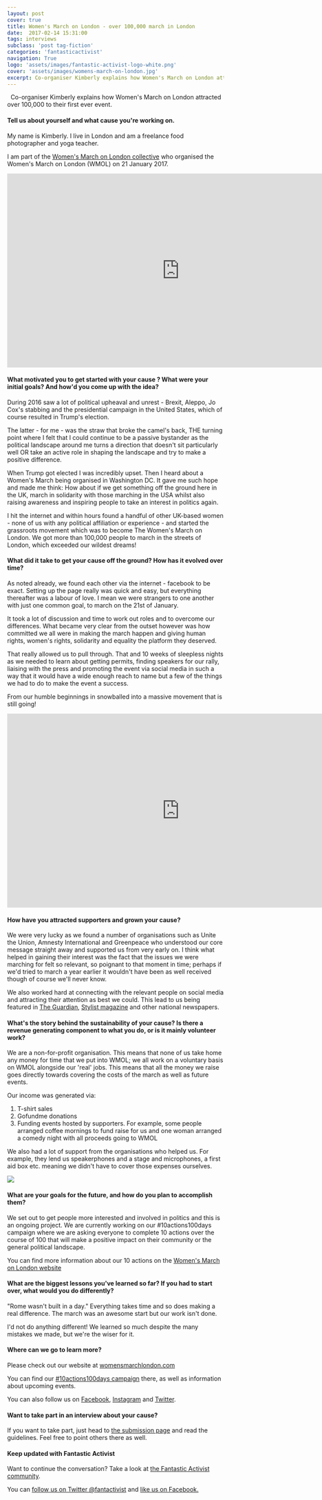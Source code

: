 ```yaml
---
layout: post
cover: true
title: Women's March on London - over 100,000 march in London
date:  2017-02-14 15:31:00
tags: interviews
subclass: 'post tag-fiction'
categories: 'fantasticactivist'
navigation: True
logo: 'assets/images/fantastic-activist-logo-white.png'
cover: 'assets/images/womens-march-on-london.jpg'
excerpt: Co-organiser Kimberly explains how Women's March on London attracted over 100,000 to their first ever event.
---
```

&nbsp;
Co-organiser Kimberly explains how Women's March on London attracted over 100,000 to their first ever event.

#### Tell us about yourself and what cause you're working on.

My name is Kimberly. I live in London and am a freelance food photographer and yoga teacher. 

I am part of the [Women's March on London collective](https://www.womensmarchlondon.com) who organised the Women's March on London (WMOL) on 21 January 2017.

<iframe src="https://player.vimeo.com/video/203443164?byline=0&portrait=0" width="800" height="450" frameborder="0" webkitallowfullscreen mozallowfullscreen allowfullscreen></iframe>


#### What motivated you to get started with your cause ? What were your initial goals? And how'd you come up with the idea?

During 2016 saw a lot of political upheaval and unrest - Brexit, Aleppo, Jo Cox's stabbing and the presidential campaign in the United States, which of course resulted in Trump's election. 

The latter - for me - was the straw that broke the camel's back, THE turning point where I felt that I could continue to be a passive bystander as the political landscape around me turns a direction that doesn't sit particularly well OR take an active role in shaping the landscape and try to make a positive difference.

When Trump got elected I was incredibly upset. Then I heard about a Women's March being organised in Washington DC. It gave me such hope and made me think: How about if we get something off the ground here in the UK, march in solidarity with those marching in the USA whilst also raising awareness and inspiring people to take an interest in politics again. 

I hit the internet and within hours found a handful of other UK-based women - none of us with any political affiliation or experience - and started the grassroots movement which was to become The Women's March on London. We got more than 100,000 people to march in the streets of London, which exceeded our wildest dreams!

#### What did it take to get your cause off the ground? How has it evolved over time?

As noted already, we found each other via the internet - facebook to be exact. Setting up the page really was quick and easy, but everything thereafter was a labour of love. I mean we were strangers to one another with just one common goal, to march on the 21st of January. 

It took a lot of discussion and time to work out roles and to overcome our differences. What became very clear from the outset however was how committed we all were in making the march happen and giving human rights, women's rights, solidarity and equality the platform they deserved. 

That really allowed us to pull through. That and 10 weeks of sleepless nights as we needed to learn about getting permits, finding speakers for our rally, liaising with the press and promoting the event via social media in such a way that it would have a wide enough reach to name but a few of the things we had to do to make the event a success.

From our humble beginnings in snowballed into a massive movement that is still going!

<iframe src="https://player.vimeo.com/video/201293568?byline=0&portrait=0" width="800" height="450" frameborder="0" webkitallowfullscreen mozallowfullscreen allowfullscreen></iframe>

#### How have you attracted supporters and grown your cause?

We were very lucky as we found a number of organisations such as Unite the Union, Amnesty International and Greenpeace who understood our core message straight away and supported us from very early on. I think what helped in gaining their interest was the fact that the issues we were marching for felt so relevant, so poignant to that moment in time; perhaps if we'd tried to march a year earlier it wouldn't have been as well received though of course we'll never know.

We also worked hard at connecting with the relevant people on social media and attracting their attention as best we could. This lead to us being featured in [The Guardian](https://www.theguardian.com/lifeandstyle/2017/jan/29/five-things-i-learned-on-the-womens-march-protesting-against-donald-trump), [Stylist magazine](http://www.stylist.co.uk/life/womens-march-washington-london-sister-protest-saturday-where-what-advice-tips) and other national newspapers. 

#### What's the story behind the sustainability of your cause? Is there a revenue generating component to what you do, or is it mainly volunteer work?

We are a non-for-profit organisation. This means that none of us take home any money for time that we put into WMOL; we all work on a voluntary basis on WMOL alongside our 'real' jobs. This means that all the money we raise goes directly towards covering the costs of the march as well as future events.

Our income was generated via:

1. T-shirt sales 
2. Gofundme donations
3. Funding events hosted by supporters. For example, some people arranged coffee mornings to fund raise for us and one woman arranged a comedy night with all proceeds going to WMOL

We also had a lot of support from the organisations who helped us. For example, they lend us speakerphones and a stage and microphones, a first aid box etc. meaning we didn't have to cover those expenses ourselves. 

<img src="womens-march-on-london-events.jpg">

#### What are your goals for the future, and how do you plan to accomplish them?

We set out to get people more interested and involved in politics and this is an ongoing project. We are currently working on our #10actions100days campaign where we are asking everyone to complete 10 actions over the course of 100 that will make a positive impact on their community or the general political landscape. 

You can find more information about our 10 actions on the [Women's March on London website](https://www.womensmarchlondon.com/action-2/) 

#### What are the biggest lessons you've learned so far? If you had to start over, what would you do differently?
 
"Rome wasn't built in a day." Everything takes time and so does making a real difference. The march was an awesome start but our work isn't done.

I'd not do anything different! We learned so much despite the many mistakes we made, but we're the wiser for it. 

#### Where can we go to learn more?

Please check out our website at [womensmarchlondon.com](https://www.womensmarchlondon.com/)

You can find our [#10actions100days campaign](https://www.womensmarchlondon.com/action-2/) there, as well as information about upcoming events.

You can also follow us on [Facebook](http://www.facebook.com/events/160520691084922), [Instagram](https://www.instagram.com/womensmarchlondon/) and [Twitter](https://twitter.com/womensmarchlon).

#### Want to take part in an interview about your cause?

If you want to take part, just head to <a href="/submit">the submission page</a> and read the guidelines. Feel free to point others there as well.

#### Keep updated with Fantastic Activist

Want to continue the conversation? Take a look at <a href="http://community.fantasticactivist.com/">the Fantastic Activist community</a>.

You can <a href="http://twitter.com/fantactivist">follow us on Twitter @fantactivist</a> and <a href="http://facebook.com/fantasticactivist">like us on Facebook.</a>


